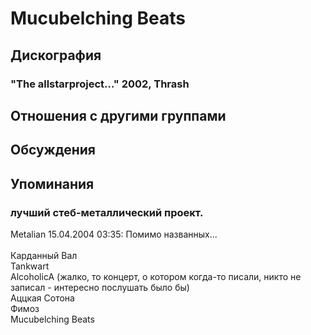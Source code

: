 # Mucubelching Beats



## Дискография

### "The allstarproject…" 2002, Thrash




## Отношения с другими группами


## Обсуждения


## Упоминания

### лучший стеб-металлический проект.

Metalian 15.04.2004 03:35:
Помимо названных...<BR><BR>Карданный Вал<BR>Tankwart<BR>AlcoholicA (жалко, то концерт, о котором когда-то писали, никто не записал - интересно послушать было бы)<BR>Аццкая Сотона<BR>Фимоз<BR>Mucubelching Beats


